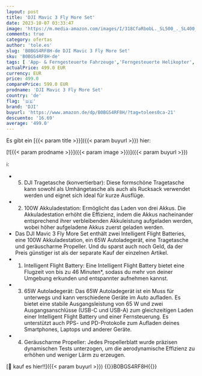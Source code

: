 ```yaml
---
layout: post
title: 'DJI Mavic 3 Fly More Set'
date: 2023-10-07 03:33:47
image: 'https://m.media-amazon.com/images/I/318CfaRbobL._SL500_._SL400_.jpg'
comments: true
category: ofertas
author: 'tole.es'
slug: 'B0BGS4RF8H-de DJI Mavic 3 Fly More Set'
sku: 'B0BGS4RF8H-de'
tags: [ 'App- & Ferngesteuerte Fahrzeuge','Ferngesteuerte Helikopter','Ferngesteuerte Spielzeuge & Zubehör','Spielzeug','dji','🇩🇪', ]
actualPrice: 499.0 EUR
currency: EUR
price: 499.0
comparePrice: 599.0 EUR
prodname: 'DJI Mavic 3 Fly More Set'
country: 'de'
flag: '🇩🇪'
brand: 'DJI'
buyurl: 'https://www.amazon.de/dp/B0BGS4RF8H/?tag=tolees0ca-21'
descuento: '16.69'
average: '499.0'
---
```


Es gibt ein [{{< param title >}}]({{< param buyurl >}}) hier:

[![{{< param prodname >}}]({{< param image >}})]({{< param buyurl >}})

ℹ️:

- 5. DJI Tragetasche (konvertierbar): Diese formschöne Tragetasche kann sowohl als Umhängetasche als auch als Rucksack verwendet werden und eignet sich ideal für kurze Ausflüge.
- 2. 100W Akkuladestation: Ermöglicht das Laden von drei Akkus. Die Akkuladestation erhöht die Effizienz, indem die Akkus nacheinander entsprechend ihrer verbleibenden Akkuleistung aufgeladen werden, wobei höher aufgeladene Akkus zuerst geladen werden.
- Das DJI Mavic 3 Fly More Set enthält zwei Intelligent Flight Batteries, eine 100W Akkuladestation, ein 65W Autoladegerät, eine Tragetasche und geräuscharme Propeller. Und du sparst auch noch Geld, da der Preis günstiger ist als der separate Kauf der einzelnen Artikel.
- 1. Intelligent Flight Battery: Eine Intelligent Flight Battery bietet eine Flugzeit von bis zu 46 Minuten*, sodass du mehr von deiner Umgebung erkunden und entspannter aufnehmen kannst.
- 3. 65W Autoladegerät: Das 65W Autoladegerät ist ein Muss für unterwegs und kann verschiedene Geräte im Auto aufladen. Es bietet eine stabile Ausgangsleistung von 65 W und zwei Ausgangsanschlüsse (USB-C und USB-A) zum gleichzeitigen Laden einer Intelligent Flight Battery und einer Fernsteuerung. Es unterstützt auch PPS- und PD-Protokolle zum Aufladen deines Smartphones, Laptops und anderer Geräte.
- 4. Geräuscharme Propeller: Jedes Propellerblatt wurde präzisen dynamischen Tests unterzogen, um die aerodynamische Effizienz zu erhöhen und weniger Lärm zu erzeugen.

[🛒 kauf es hier!!]({{< param buyurl >}})
{{<world>}}B0BGS4RF8H{{</world>}}
